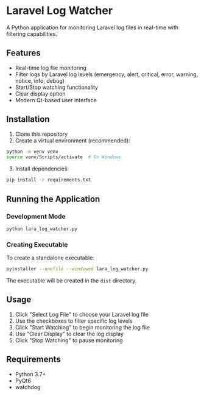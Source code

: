 # Laravel Log Watcher

A Python application for monitoring Laravel log files in real-time with filtering capabilities.

## Features

- Real-time log file monitoring
- Filter logs by Laravel log levels (emergency, alert, critical, error, warning, notice, info, debug)
- Start/Stop watching functionality
- Clear display option
- Modern Qt-based user interface

## Installation

1. Clone this repository
2. Create a virtual environment (recommended):
```bash
python -m venv venv
source venv/Scripts/activate  # On Windows
```

3. Install dependencies:
```bash
pip install -r requirements.txt
```

## Running the Application

### Development Mode
```bash
python lara_log_watcher.py
```

### Creating Executable
To create a standalone executable:
```bash
pyinstaller --onefile --windowed lara_log_watcher.py
```

The executable will be created in the `dist` directory.

## Usage

1. Click "Select Log File" to choose your Laravel log file
2. Use the checkboxes to filter specific log levels
3. Click "Start Watching" to begin monitoring the log file
4. Use "Clear Display" to clear the log display
5. Click "Stop Watching" to pause monitoring

## Requirements

- Python 3.7+
- PyQt6
- watchdog 